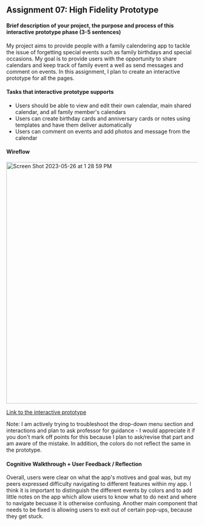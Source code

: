 ## Assignment 07: High Fidelity Prototype

#### Brief description of your project, the purpose and process of this interactive prototype phase (3-5 sentences)
My project aims to provide people with a family calendering app to tackle the issue of forgetting special events such as family birthdays and special occasions. My goal is to provide users with the opportunity to share calendars and keep track of family event a well as send messages and comment on events. In this assignment, I plan to create an interactive prototype for all the pages. 

#### Tasks that interactive prototype supports
- Users should be able to view and edit their own calendar, main shared calendar, and all family member's calendars
- Users can create birthday cards and anniversary cards or notes using templates and have them deliver automatically
- Users can comment on events and add photos and message from the calendar

#### Wireflow
<img width="634" alt="Screen Shot 2023-05-26 at 1 28 59 PM" src="https://github.com/mariegodderis1/DH110-Spring23/assets/115651524/66b14232-bee2-4a71-af43-352a8cfb3eba">

[Link to the interactive prototype](https://www.figma.com/file/iewH1ZKsQL62HzVCxgVLeI/A7-High-Fidelity-Prototype?type=design&node-id=0%3A1&t=WhU8NHt5q4X63JE7-1)

Note: I am actively trying to troubleshoot the drop-down menu section and interactions and plan to ask professor for guidance - I would appreciate it if you don't mark off points for this because I plan to ask/revise that part and am aware of the mistake. In addition, the colors do not reflect the same in the prototype.

#### Cognitive Walkthrough + User Feedback / Reflection
Overall, users were clear on what the app's motives and goal was, but my peers expressed difficulty navigating to different features within my app. I think it is important to distinguish the different events by colors and to add little notes on the app which allow users to know what to do next and where to navigate becuase it is otherwise confusing. Another main component that needs to be fixed is allowing users to exit out of certain pop-ups, because they get stuck.
